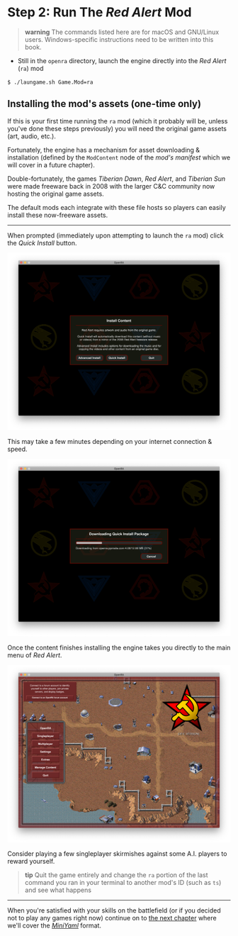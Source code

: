 # Step 2: Run The _Red Alert_ Mod

> **warning** The commands listed here are for macOS and GNU/Linux users.
> Windows-specific instructions need to be written into this book.

<!--
    TODO: Write Windows-specific instructions
-->

- Still in the `openra` directory, launch the engine directly into the _Red
Alert_ (`ra`) mod

```
$ ./laungame.sh Game.Mod=ra
```

## Installing the mod's assets (one-time only)

If this is your first time running the `ra` mod (which it probably will be,
unless you've done these steps previously) you will need the original game
assets (art, audio, etc.).

Fortunately, the engine has a mechanism for asset downloading & installation
(defined by the `ModContent` node of the _mod's manifest_ which we will cover
in a future chapter).

<!--
    TODO: Link "future chapter" above to the yet-to-be-written chapter
          so the reader can get there quickly if that peaked their interest
-->

Double-fortunately, the games _Tiberian Dawn_, _Red Alert_, and _Tiberian Sun_
were made freeware back in 2008 with the larger C&C community now hosting the
original game assets.

The default mods each integrate with these file hosts so players can easily
install these now-freeware assets.

---

When prompted (immediately upon attempting to launch the `ra` mod) click the
_Quick Install_ button.

![Install Content Prompt][img-install-content-prompt]

This may take a few minutes depending on your internet connection & speed.

![Quick Install Package][img-quick-install-package-progress]

Once the content finishes installing the engine takes you directly to the main
menu of _Red Alert_.

![_Red Alert_ Main Menu][img-ra-main-menu]

Consider playing a few singleplayer skirmishes against some A.I. players to
reward yourself.

> **tip** Quit the game entirely and change the `ra` portion
  of the last command you ran in your terminal to another mod's ID (such as
  `ts`) and see what happens

---

When you're satisfied with your skills on the battlefield (or if you decided
not to play any games right now) continue on to [the next chapter][next-ch]
where we'll cover the [_MiniYaml_][term-miniyaml] format.

  [term-miniyaml]: ../glossary.md#miniyaml
  [next-ch]: ../miniyaml/index.html
  [img-install-content-prompt]: ./images/RedAlert_InstallContentPrompt.png
  [img-quick-install-package-progress]: ./images/RedAlert_QuickInstallPackageProgress.png
  [img-ra-main-menu]: ./images/RedAlert_MainMenu.png